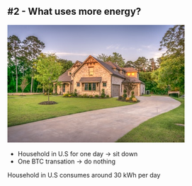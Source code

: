 ## #2 - What uses more energy?

![](./resources/img/house.jpeg)

- Household in U.S for one day -> sit down
- One BTC transation -> do nothing

Household in U.S consumes around 30 kWh per day  <!-- .element: class="fragment" style="color:green" -->